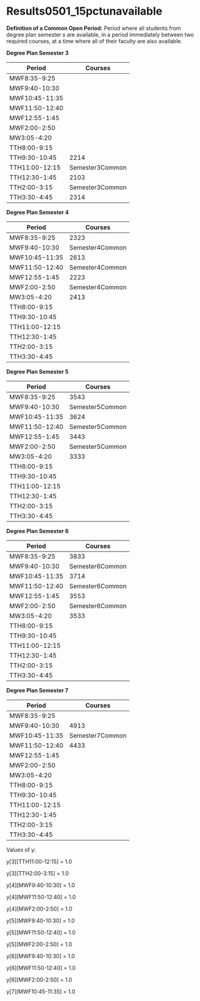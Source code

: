 # Results0501_15pctunavailable

**Definition of a Common Open Period:** Period where all students from degree plan semester *s* are available, in a period immediately between two required courses, at a time where all of their faculty are also available. 

**Degree Plan Semester 3**

| Period | Courses |
|---------|-----------|
| MWF8:35-9:25 | |
| MWF9:40-10:30 | |
| MWF10:45-11:35 | |
| MWF11:50-12:40 | |
| MWF12:55-1:45 | |
| MWF2:00-2:50 | |
| MW3:05-4:20 | |
| TTH8:00-9:15 | |
| TTH9:30-10:45 | 2214|
| TTH11:00-12:15 | Semester3Common|
| TTH12:30-1:45 | 2103|
| TTH2:00-3:15 | Semester3Common|
| TTH3:30-4:45 | 2314|
**Degree Plan Semester 4**

| Period | Courses |
|---------|-----------|
| MWF8:35-9:25 | 2323|
| MWF9:40-10:30 | Semester4Common|
| MWF10:45-11:35 | 2613|
| MWF11:50-12:40 | Semester4Common|
| MWF12:55-1:45 | 2223|
| MWF2:00-2:50 | Semester4Common|
| MW3:05-4:20 | 2413|
| TTH8:00-9:15 | |
| TTH9:30-10:45 | |
| TTH11:00-12:15 | |
| TTH12:30-1:45 | |
| TTH2:00-3:15 | |
| TTH3:30-4:45 | |
**Degree Plan Semester 5**

| Period | Courses |
|---------|-----------|
| MWF8:35-9:25 | 3543|
| MWF9:40-10:30 | Semester5Common|
| MWF10:45-11:35 | 3624|
| MWF11:50-12:40 | Semester5Common|
| MWF12:55-1:45 | 3443|
| MWF2:00-2:50 | Semester5Common|
| MW3:05-4:20 | 3333|
| TTH8:00-9:15 | |
| TTH9:30-10:45 | |
| TTH11:00-12:15 | |
| TTH12:30-1:45 | |
| TTH2:00-3:15 | |
| TTH3:30-4:45 | |
**Degree Plan Semester 6**

| Period | Courses |
|---------|-----------|
| MWF8:35-9:25 | 3833|
| MWF9:40-10:30 | Semester6Common|
| MWF10:45-11:35 | 3714|
| MWF11:50-12:40 | Semester6Common|
| MWF12:55-1:45 | 3553|
| MWF2:00-2:50 | Semester6Common|
| MW3:05-4:20 | 3533|
| TTH8:00-9:15 | |
| TTH9:30-10:45 | |
| TTH11:00-12:15 | |
| TTH12:30-1:45 | |
| TTH2:00-3:15 | |
| TTH3:30-4:45 | |
**Degree Plan Semester 7**

| Period | Courses |
|---------|-----------|
| MWF8:35-9:25 | |
| MWF9:40-10:30 | 4913|
| MWF10:45-11:35 | Semester7Common|
| MWF11:50-12:40 | 4433|
| MWF12:55-1:45 | |
| MWF2:00-2:50 | |
| MW3:05-4:20 | |
| TTH8:00-9:15 | |
| TTH9:30-10:45 | |
| TTH11:00-12:15 | |
| TTH12:30-1:45 | |
| TTH2:00-3:15 | |
| TTH3:30-4:45 | |

Values of y:

y[3][TTH11:00-12:15] = 1.0

y[3][TTH2:00-3:15] = 1.0

y[4][MWF9:40-10:30] = 1.0

y[4][MWF11:50-12:40] = 1.0

y[4][MWF2:00-2:50] = 1.0

y[5][MWF9:40-10:30] = 1.0

y[5][MWF11:50-12:40] = 1.0

y[5][MWF2:00-2:50] = 1.0

y[6][MWF9:40-10:30] = 1.0

y[6][MWF11:50-12:40] = 1.0

y[6][MWF2:00-2:50] = 1.0

y[7][MWF10:45-11:35] = 1.0

